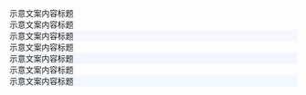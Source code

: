 <scroll-up></scroll-up>

<image-com :src="'/logo.png'" :headerImg="'/header.png'" :width="137" :height="84" :bgWidth="'1920'" :bgHeight="'896'"></image-com>

<swiper-bg></swiper-bg>

<div class="content_exhibit">
  <div class="main_padding">
    <span class="area_title">示意文案内容标题</span>
  <div class="area_content">
    <exhibit-content></exhibit-content>
  </div>
  </div>
</div>

<div class="content_exhibit" style="background:url('/banner_bg.png');background-size:100% 100%">
  <!-- <banner-bg :width="'1920'" :height="'565'"></banner-bg> -->
  <div class="main_padding">
    <span class="area_title white_area_title">示意文案内容标题</span>
  <div class="area_content">
    <evaluate :width="77" :height="77"></evaluate>
  </div>
  </div>
</div>

<div class="content_exhibit" style="background:#f8f7fd">
  <!-- <banner-bg :width="'1920'" :height="'565'"></banner-bg> -->
  <div class="main_padding">
    <span class="area_title">示意文案内容标题</span>
  <div class="area_content">
    <pricing-plan :width="60" :height="60"></pricing-plan>
  </div>
  </div>
</div>

<div class="content_exhibit">
  <!-- <banner-bg :width="'1920'" :height="'565'"></banner-bg> -->
  <div class="main_padding">
    <span class="area_title">示意文案内容标题</span>
  <div class="area_content">
    <appraise :width="37" :height="29"></appraise>
  </div>
  </div>
</div>

<div class="content_exhibit" style="background:url('/need_help_bg.png');background-size:100% 100%">
  <!-- <banner-bg :width="'1920'" :height="'565'"></banner-bg> -->
  <div class="main_padding">
  <div class="area_content">
    <need-help></need-help>
  </div>
  </div>
</div>

<div class="content_exhibit" style="background:#f2f7fd">
  <!-- <banner-bg :width="'1920'" :height="'565'"></banner-bg> -->
  <div class="main_padding">
    <span class="area_title">示意文案内容标题</span>
  <div class="area_content">
    <team :width="263" :height="49"></team>
  </div>
  </div>
</div>

<div class="content_exhibit">
  <!-- <banner-bg :width="'1920'" :height="'565'"></banner-bg> -->
  <div class="main_padding">
    <span class="area_title">示意文案内容标题</span>
  <div class="area_content">
    <blog></blog>
  </div>
  </div>
</div>

<div class="content_exhibit" style="background:#f2f8fd">
  <!-- <banner-bg :width="'1920'" :height="'565'"></banner-bg> -->
  <div class="main_padding">
    <span class="area_title">示意文案内容标题</span>
  <div class="area_content">
    <contact-us></contact-us>
  </div>
  </div>
</div>

<div class="content_exhibit" style="background:url('/widget_bg.png');background-size:100% 100%">
  <!-- <banner-bg :width="'1920'" :height="'565'"></banner-bg> -->
  <div class="main_padding">
  <div class="area_content">
    <company-info></company-info>
  </div>
  </div>
</div>

<bottom-com/>
